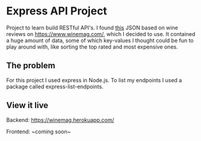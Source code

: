# Express API Project

Project to learn build RESTful API's.
I found <a href="https://www.kaggle.com/zynicide/wine-reviews">this</a> JSON based on wine reviews on <a href="https://www.winemag.com/">https://www.winemag.com/</a>, which I decided to use. It contained a huge amount of data, some of which key-values I thought could be fun to play around with, like sorting the top rated and most expensive ones.

## The problem

For this project I used express in Node.js. To list my endpoints I used a package called express-list-endpoints.

## View it live

Backend: <a href="https://winemag.herokuapp.com/">https://winemag.herokuapp.com/</a>

Frontend: ~coming soon~
